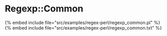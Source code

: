# Regexp::Common

{% embed include file="src/examples/regex-perl/regexp_common.pl" %}
{% embed include file="src/examples/regex-perl/regexp_common.txt" %}



